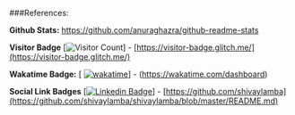 ###References:

**Github Stats:** https://github.com/anuraghazra/github-readme-stats

**Visitor Badge** [![Visitor Count](https://visitor-badge.glitch.me/badge?page_id=0xStryK3R.0xStryK3R)] - [https://visitor-badge.glitch.me/](https://visitor-badge.glitch.me/) 

**Wakatime Badge:** [ [![wakatime](https://wakatime.com/badge/user/b77600ce-fa6c-4fd4-8e13-bd0c94578ebc.svg)](https://wakatime.com/@b77600ce-fa6c-4fd4-8e13-bd0c94578ebc)] -  (https://wakatime.com/dashboard)

**Social Link Badges** [[![Linkedin Badge](https://img.shields.io/badge/-arupbhowmick-blue?style=social&logo=Linkedin&logoColor=blue&link=https://www.linkedin.com/in/arupbhowmick/)](https://www.linkedin.com/in/arupbhowmick/)] - [https://github.com/shivaylamba](https://github.com/shivaylamba/shivaylamba/blob/master/README.md)

